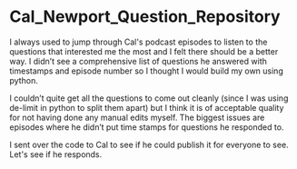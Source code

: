 # Cal_Newport_Question_Repository

I always used to jump through Cal's podcast episodes to listen to the questions that interested me the most and I felt there should be a better way. I didn’t see a comprehensive list of questions he answered with timestamps and episode number so I thought I would build my own using python.

I couldn’t quite get all the questions to come out cleanly (since I was using de-limit in python to split them apart) but I think it is of acceptable quality for not having done any manual edits myself. The biggest issues are episodes where he didn’t put time stamps for questions he responded to.

I sent over the code to Cal to see if he could publish it for everyone to see. Let's see if he responds.
